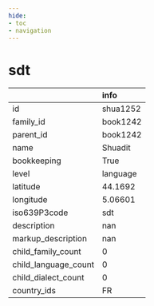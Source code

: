 ```yaml
---
hide:
- toc
- navigation
---
```

# sdt
|                      | info     |
|:---------------------|:---------|
| id                   | shua1252 |
| family_id            | book1242 |
| parent_id            | book1242 |
| name                 | Shuadit  |
| bookkeeping          | True     |
| level                | language |
| latitude             | 44.1692  |
| longitude            | 5.06601  |
| iso639P3code         | sdt      |
| description          | nan      |
| markup_description   | nan      |
| child_family_count   | 0        |
| child_language_count | 0        |
| child_dialect_count  | 0        |
| country_ids          | FR       |